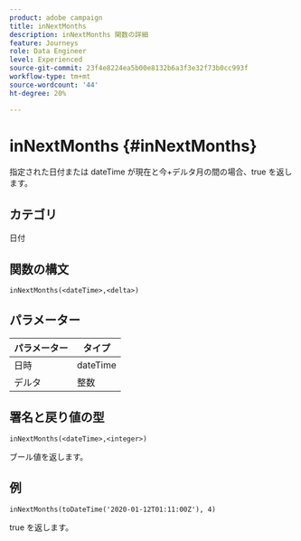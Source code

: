 ```yaml
---
product: adobe campaign
title: inNextMonths
description: inNextMonths 関数の詳細
feature: Journeys
role: Data Engineer
level: Experienced
source-git-commit: 23f4e8224ea5b00e8132b6a3f3e32f73b0cc993f
workflow-type: tm+mt
source-wordcount: '44'
ht-degree: 20%

---
```


# inNextMonths {#inNextMonths}

指定された日付または dateTime が現在と今+デルタ月の間の場合、true を返します。

## カテゴリ

日付

## 関数の構文

`inNextMonths(<dateTime>,<delta>)`

## パラメーター

| パラメーター | タイプ |
|-----------|------------------|
| 日時 | dateTime |
| デルタ | 整数 |

## 署名と戻り値の型

`inNextMonths(<dateTime>,<integer>)`

ブール値を返します。

## 例

`inNextMonths(toDateTime('2020-01-12T01:11:00Z'), 4)`

true を返します。
